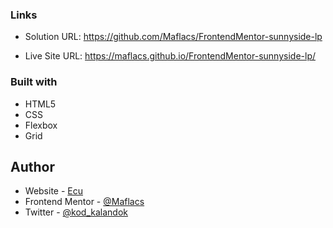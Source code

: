 ### Links

- Solution URL: https://github.com/Maflacs/FrontendMentor-sunnyside-lp

- Live Site URL: https://maflacs.github.io/FrontendMentor-sunnyside-lp/


### Built with

- HTML5 
- CSS 
- Flexbox
- Grid


## Author

- Website - [Ecu](https://maflacs.github.io/portfolio/)
- Frontend Mentor - [@Maflacs](https://www.frontendmentor.io/profile/Maflacs)
- Twitter - [@kod_kalandok](https://x.com/kod_kalandok)